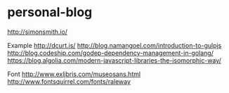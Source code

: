# personal-blog

http://simonsmith.io/

Example
http://dcurt.is/
http://blog.namangoel.com/introduction-to-gulpjs
http://blog.codeship.com/godep-dependency-management-in-golang/
https://blog.algolia.com/modern-javascript-libraries-the-isomorphic-way/

Font
http://www.exljbris.com/museosans.html
http://www.fontsquirrel.com/fonts/raleway
